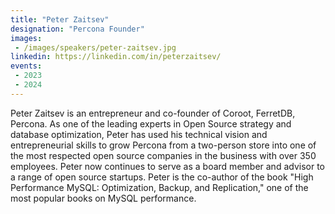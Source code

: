 ```yaml
---
title: "Peter Zaitsev"
designation: "Percona Founder"
images:
 - /images/speakers/peter-zaitsev.jpg
linkedin: https://linkedin.com/in/peterzaitsev/
events:
 - 2023
 - 2024
---
```


Peter Zaitsev is an entrepreneur and co-founder of Coroot, FerretDB, Percona. As one of the leading experts in Open Source strategy and database optimization, Peter has used his technical vision and entrepreneurial skills to grow Percona from a two-person store into one of the most respected open source companies in the business with over 350 employees. Peter now continues to serve as a board member and advisor to a range of open source startups. Peter is the co-author of the book "High Performance MySQL: Optimization, Backup, and Replication," one of the most popular books on MySQL performance.